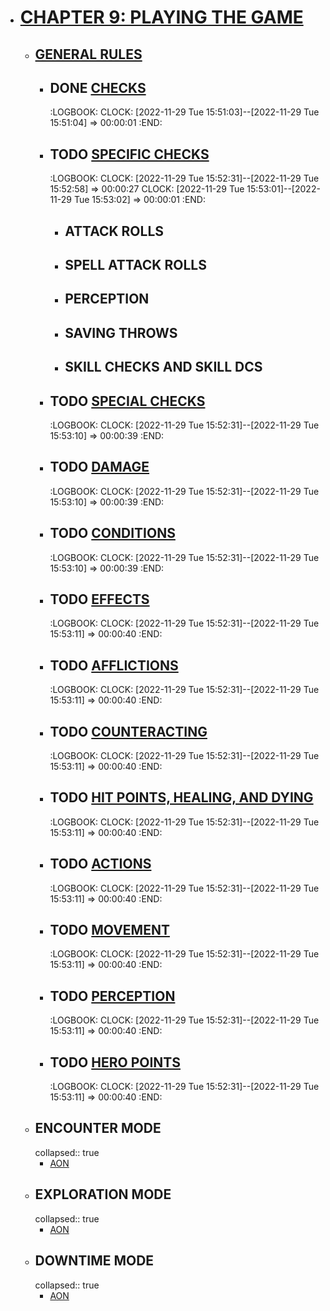 - # [CHAPTER 9: PLAYING THE GAME](https://2e.aonprd.com/Rules.aspx?ID=311)
	- ## [GENERAL RULES](https://2e.aonprd.com/Rules.aspx?ID=312)
		- ## DONE [CHECKS](https://2e.aonprd.com/Rules.aspx?ID=314)
		  :LOGBOOK:
		  CLOCK: [2022-11-29 Tue 15:51:03]--[2022-11-29 Tue 15:51:04] =>  00:00:01
		  :END:
		- ## TODO [SPECIFIC CHECKS](https://2e.aonprd.com/Rules.aspx?ID=320)
		  :LOGBOOK:
		  CLOCK: [2022-11-29 Tue 15:52:31]--[2022-11-29 Tue 15:52:58] =>  00:00:27
		  CLOCK: [2022-11-29 Tue 15:53:01]--[2022-11-29 Tue 15:53:02] =>  00:00:01
		  :END:
			- ## ATTACK ROLLS
			- ## SPELL ATTACK ROLLS
			- ## PERCEPTION
			- ## SAVING THROWS
			- ## SKILL CHECKS AND SKILL DCS
		- ## TODO [SPECIAL CHECKS](https://2e.aonprd.com/Rules.aspx?ID=332)
		  :LOGBOOK:
		  CLOCK: [2022-11-29 Tue 15:52:31]--[2022-11-29 Tue 15:53:10] =>  00:00:39
		  :END:
		- ## TODO [DAMAGE](https://2e.aonprd.com/Rules.aspx?ID=335)
		  :LOGBOOK:
		  CLOCK: [2022-11-29 Tue 15:52:31]--[2022-11-29 Tue 15:53:10] =>  00:00:39
		  :END:
		- ## TODO [CONDITIONS](https://2e.aonprd.com/Rules.aspx?ID=349)
		  :LOGBOOK:
		  CLOCK: [2022-11-29 Tue 15:52:31]--[2022-11-29 Tue 15:53:10] =>  00:00:39
		  :END:
		- ## TODO [EFFECTS](https://2e.aonprd.com/Rules.aspx?ID=350)
		  :LOGBOOK:
		  CLOCK: [2022-11-29 Tue 15:52:31]--[2022-11-29 Tue 15:53:11] =>  00:00:40
		  :END:
		- ## TODO [AFFLICTIONS](https://2e.aonprd.com/Rules.aspx?ID=361)
		  :LOGBOOK:
		  CLOCK: [2022-11-29 Tue 15:52:31]--[2022-11-29 Tue 15:53:11] =>  00:00:40
		  :END:
		- ## TODO [COUNTERACTING](https://2e.aonprd.com/Rules.aspx?ID=371)
		  :LOGBOOK:
		  CLOCK: [2022-11-29 Tue 15:52:31]--[2022-11-29 Tue 15:53:11] =>  00:00:40
		  :END:
		- ## TODO [HIT POINTS, HEALING, AND DYING](https://2e.aonprd.com/Rules.aspx?ID=372)
		  :LOGBOOK:
		  CLOCK: [2022-11-29 Tue 15:52:31]--[2022-11-29 Tue 15:53:11] =>  00:00:40
		  :END:
		- ## TODO [ACTIONS](https://2e.aonprd.com/Rules.aspx?ID=387)
		  :LOGBOOK:
		  CLOCK: [2022-11-29 Tue 15:52:31]--[2022-11-29 Tue 15:53:11] =>  00:00:40
		  :END:
		- ## TODO [MOVEMENT](https://2e.aonprd.com/Rules.aspx?ID=395)
		  :LOGBOOK:
		  CLOCK: [2022-11-29 Tue 15:52:31]--[2022-11-29 Tue 15:53:11] =>  00:00:40
		  :END:
		- ## TODO [PERCEPTION](https://2e.aonprd.com/Rules.aspx?ID=405)
		  :LOGBOOK:
		  CLOCK: [2022-11-29 Tue 15:52:31]--[2022-11-29 Tue 15:53:11] =>  00:00:40
		  :END:
		- ## TODO [HERO POINTS](https://2e.aonprd.com/Rules.aspx?ID=427)
		  :LOGBOOK:
		  CLOCK: [2022-11-29 Tue 15:52:31]--[2022-11-29 Tue 15:53:11] =>  00:00:40
		  :END:
	- ## ENCOUNTER MODE
	  collapsed:: true
		- [AON](https://2e.aonprd.com/Rules.aspx?ID=429)
	- ## EXPLORATION MODE
	  collapsed:: true
		- [AON](https://2e.aonprd.com/Rules.aspx?ID=469)
	- ## DOWNTIME MODE
	  collapsed:: true
		- [AON](https://2e.aonprd.com/Rules.aspx?ID=473)